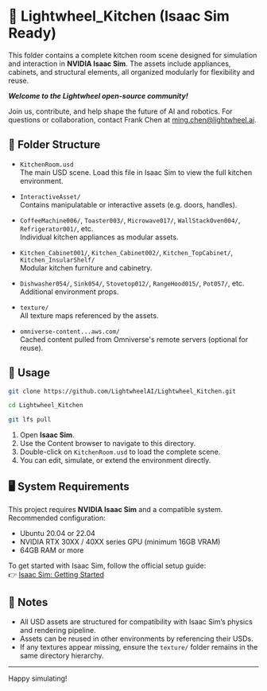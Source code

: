 # 🧩 Lightwheel_Kitchen (Isaac Sim Ready)

This folder contains a complete kitchen room scene designed for simulation and interaction in **NVIDIA Isaac Sim**. The assets include appliances, cabinets, and structural elements, all organized modularly for flexibility and reuse.

***Welcome to the Lightwheel open-source community!***

Join us, contribute, and help shape the future of AI and robotics.
For questions or collaboration, contact Frank Chen at ming.chen@lightwheel.ai.


## 📁 Folder Structure

- `KitchenRoom.usd`  
  The main USD scene. Load this file in Isaac Sim to view the full kitchen environment.

- `InteractiveAsset/`  
  Contains manipulatable or interactive assets (e.g. doors, handles).

- `CoffeeMachine006/`, `Toaster003/`, `Microwave017/`, `WallStackOven004/`, `Refrigerator001/`, etc.  
  Individual kitchen appliances as modular assets.

- `Kitchen_Cabinet001/`, `Kitchen_Cabinet002/`, `Kitchen_TopCabinet/`, `Kitchen_InsularShelf/`  
  Modular kitchen furniture and cabinetry.

- `Dishwasher054/`, `Sink054/`, `Stovetop012/`, `RangeHood015/`, `Pot057/`, etc.  
  Additional environment props.

- `texture/`  
  All texture maps referenced by the assets.

- `omniverse-content...aws.com/`  
  Cached content pulled from Omniverse's remote servers (optional for reuse).

## 🚀 Usage

```bash 
git clone https://github.com/LightwheelAI/Lightwheel_Kitchen.git 

cd Lightwheel_Kitchen 

git lfs pull 
```


1. Open **Isaac Sim**.
2. Use the Content browser to navigate to this directory.
3. Double-click on `KitchenRoom.usd` to load the complete scene.
4. You can edit, simulate, or extend the environment directly.

## 🖥️ System Requirements

This project requires **NVIDIA Isaac Sim** and a compatible system. Recommended configuration:

- Ubuntu 20.04 or 22.04 
- NVIDIA RTX 30XX / 40XX series GPU (minimum 16GB VRAM)
- 64GB RAM or more

To get started with Isaac Sim, follow the official setup guide:  
👉 [Isaac Sim: Getting Started](https://docs.isaacsim.omniverse.nvidia.com/4.5.0/installation/index.html)

## 🔧 Notes

- All USD assets are structured for compatibility with Isaac Sim’s physics and rendering pipeline.
- Assets can be reused in other environments by referencing their USDs.
- If any textures appear missing, ensure the `texture/` folder remains in the same directory hierarchy.


---

Happy simulating!


